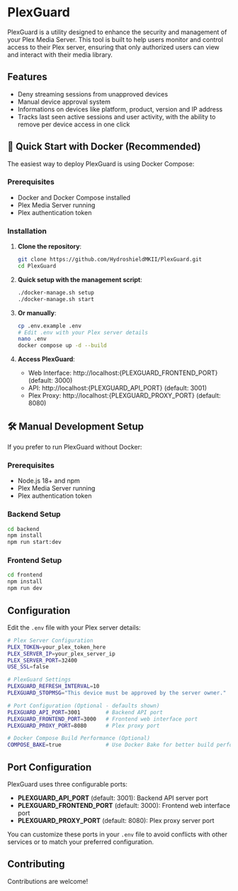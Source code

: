 # PlexGuard

PlexGuard is a utility designed to enhance the security and management of your Plex Media Server. This tool is built to help users monitor and control access to their Plex server, ensuring that only authorized users can view and interact with their media library.

## Features

- Deny streaming sessions from unapproved devices
- Manual device approval system
- Informations on devices like platform, product, version and IP address
- Tracks last seen active sessions and user activity, with the ability to remove per device access in one click

## 🚀 Quick Start with Docker (Recommended)

The easiest way to deploy PlexGuard is using Docker Compose:

### Prerequisites

- Docker and Docker Compose installed
- Plex Media Server running
- Plex authentication token

### Installation

1. **Clone the repository**:

   ```bash
   git clone https://github.com/HydroshieldMKII/PlexGuard.git
   cd PlexGuard
   ```

2. **Quick setup with the management script**:

   ```bash
   ./docker-manage.sh setup
   ./docker-manage.sh start
   ```

3. **Or manually**:

   ```bash
   cp .env.example .env
   # Edit .env with your Plex server details
   nano .env
   docker compose up -d --build
   ```

4. **Access PlexGuard**:
   - Web Interface: http://localhost:{PLEXGUARD_FRONTEND_PORT} (default: 3000)
   - API: http://localhost:{PLEXGUARD_API_PORT} (default: 3001)
   - Plex Proxy: http://localhost:{PLEXGUARD_PROXY_PORT} (default: 8080)

## 🛠 Manual Development Setup

If you prefer to run PlexGuard without Docker:

### Prerequisites

- Node.js 18+ and npm
- Plex Media Server running
- Plex authentication token

### Backend Setup

```bash
cd backend
npm install
npm run start:dev
```

### Frontend Setup

```bash
cd frontend
npm install
npm run dev
```

## Configuration

Edit the `.env` file with your Plex server details:

```bash
# Plex Server Configuration
PLEX_TOKEN=your_plex_token_here
PLEX_SERVER_IP=your_plex_server_ip
PLEX_SERVER_PORT=32400
USE_SSL=false

# PlexGuard Settings
PLEXGUARD_REFRESH_INTERVAL=10
PLEXGUARD_STOPMSG="This device must be approved by the server owner."

# Port Configuration (Optional - defaults shown)
PLEXGUARD_API_PORT=3001        # Backend API port
PLEXGUARD_FRONTEND_PORT=3000   # Frontend web interface port
PLEXGUARD_PROXY_PORT=8080      # Plex proxy port

# Docker Compose Build Performance (Optional)
COMPOSE_BAKE=true              # Use Docker Bake for better build performance
```

## Port Configuration

PlexGuard uses three configurable ports:

- **PLEXGUARD_API_PORT** (default: 3001): Backend API server port
- **PLEXGUARD_FRONTEND_PORT** (default: 3000): Frontend web interface port  
- **PLEXGUARD_PROXY_PORT** (default: 8080): Plex proxy server port

You can customize these ports in your `.env` file to avoid conflicts with other services or to match your preferred configuration.

## Contributing

Contributions are welcome!

